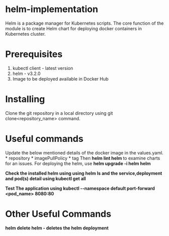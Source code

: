 # helm-implementation
Helm is a package manager for Kubernetes scripts. 
The core function of the module is to create Helm chart for deploying docker containers in Kubernetes cluster. 


# Prerequisites
  1. kubectl client - latest version
  2. helm - v3.2.0
  3. Image to be deployed available in Docker Hub

# Installing
 Clone the git repository in a local directory using git clone<repository_name> command.

# Useful commands
 Update the below mentioned details of the docker image in the values.yaml.
    * repository 
    * imagePullPolicy
    * tag
 Then 
 <B> helm lint helm </B> to examine charts for an issues.
 For deploying the helm, use <B> helm upgrade -i helm helm <B>
  
 Check the installed helm using using <B> helm ls </B> and the service,deployment and pod(s) detail using <B> kubectl get all</B>
 
 Test The application using <B>  kubectl --namespace default port-forward <pod_name> 8080:80 </B>
  
  # Other Useful Commands
  
  <B> helm delete helm </B>  - deletes the helm deployment
  
  
